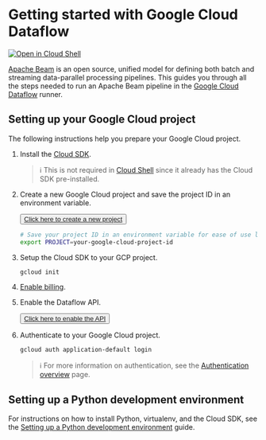 # Getting started with Google Cloud Dataflow

[![Open in Cloud Shell](http://gstatic.com/cloudssh/images/open-btn.svg)](https://console.cloud.google.com/cloudshell/open?git_repo=https://github.com/GoogleCloudPlatform/python-docs-samples&page=editor&open_in_editor=dataflow/README.md)

[Apache Beam](https://beam.apache.org/)
is an open source, unified model for defining both batch and streaming data-parallel processing pipelines.
This guides you through all the steps needed to run an Apache Beam pipeline in the
[Google Cloud Dataflow](https://cloud.google.com/dataflow) runner.

## Setting up your Google Cloud project

The following instructions help you prepare your Google Cloud project.

1. Install the [Cloud SDK](https://cloud.google.com/sdk/docs/).

   > ℹ️ This is not required in
   > [Cloud Shell](https://console.cloud.google.com/cloudshell/editor)
   > since it already has the Cloud SDK pre-installed.

1. Create a new Google Cloud project and save the project ID in an environment variable.

   <button><a href="https://console.cloud.google.com/projectcreate">
      Click here to create a new project
   </a></button>

   ```sh
   # Save your project ID in an environment variable for ease of use later on.
   export PROJECT=your-google-cloud-project-id
   ```

1. Setup the Cloud SDK to your GCP project.

   ```sh
   gcloud init
   ```

1. [Enable billing](https://cloud.google.com/billing/docs/how-to/modify-project).

1. Enable the Dataflow API.

   <button><a href="https://console.cloud.google.com/flows/enableapi?apiid=dataflow">
      Click here to enable the API
   </a></button>

1. Authenticate to your Google Cloud project.

   ```sh
   gcloud auth application-default login
   ```

   > ℹ️ For more information on authentication, see the
   > [Authentication overview](https://googleapis.dev/python/google-api-core/latest/auth.html) page.

## Setting up a Python development environment

For instructions on how to install Python, virtualenv, and the Cloud SDK, see the
[Setting up a Python development environment](https://cloud.google.com/python/setup)
guide.
